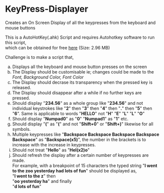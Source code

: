 # KeyPress-Displayer
Creates an On Screen Display of all the keypresses from the keyboard and mouse buttons

This is a AutoHotKey(.ahk) Script and requires Autohotkey software to run this script,<br>which can be obtained for free <a href="https://autohotkey.com/download/ahk-install.exe">here</a> (Size: 2.96 MB)


Challenge is to make a script that,
<ol type="a">
<li> <div color:#555555>Displays all the keyboard and mouse button presses on the screen</div>
</li>
<li> The Display should be customisable ie; changes could be made to the <i>Font, Background Color, Font Color</i>
</li>
<li> The Display should decrase its transparency when the pressed key is released.
</li>
<li> The Display should disappear after a while if no further keys are pressed.
</li>
<li>Should display "<b>234.56</b>" as a whole group like "<b>234.56</b>" and not individual keystrokes like "<b>2</b>" then "<b>3</b>" then "<b>4</b>" then "<b>.</b>" then "<b>5</b>" then "<b>6</b>". Same is applicable to words "<b>HELLO</b>" not "<b>H</b>" "<b>E</b>" "<b>L</b>" "<b>L</b>" "<b>O</b>"
</li>
<li> Should display "<b>Numpad0</b>" as "<b>0</b>" "<b>Numpad1</b>" as "<b>1</b>" etc.
</li>
<li> Should display "<b>(</b>" as "<b>(</b>" and not "<b>Shift+0</b>" or "<b>Shift+)</b>" likewise for all symbols.
</li>
<li> Multiple keypresses like "<b>Backspace Backspace Backspace Backspace Backspace</b>" as "<b>Backspace(x5)</b>", the number in the brackets is to increase with the increase in keypresses.
</li>
<li> Should not treat "<b>Hello</b>" as "<b>Hel(x2)o</b>"
</li>
<li> Should refresh the display after a certain number of keypresses are made.<br>
For example, with a breakpoint of 15 characters the typed string "<b>I went to the zoo yesterday had lots of fun</b>" should be displayed as,<br>
"<b>I went to the z</b>" then<br>
"<b>oo yesterday ha</b>" and finally<br>
"<b>d lots of fun</b>" </li>
